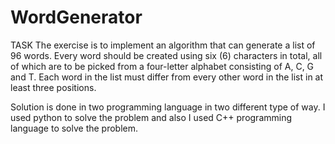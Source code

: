 # WordGenerator
TASK
The exercise is to implement an algorithm that can generate a list of 96 words.
Every word should be created using six (6) characters in total, all of which are to be picked from
a four-letter alphabet consisting of A, C, G and T.
Each word in the list must differ from every other word in the list in at least three positions.

Solution is done in two programming language in two different type of way. I used python to solve the problem and also I used C++ programming language to solve the problem.
